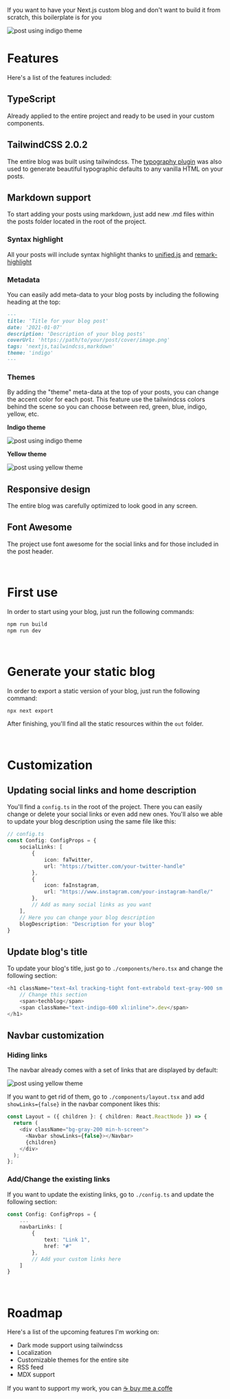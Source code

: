 If you want to have your Next.js custom blog and don't want to build it from scratch, this boilerplate is for you

![post using indigo theme](https://i.imgur.com/o4I8SBZ.png)
<br/>

# Features
Here's a list of the features included:

## TypeScript 
Already applied to the entire project and ready to be used in your custom components.

## TailwindCSS 2.0.2
The entire blog was built using tailwindcss. The [typography plugin](https://tailwindcss.com/docs/typography-plugin) was also used to generate beautiful typographic defaults to any vanilla HTML on your posts.

## Markdown support 
To start adding your posts using markdown, just add new .md files within the posts folder located in the root of the project.

### Syntax highlight
All your posts will include syntax highlight thanks to [unified.js](https://github.com/unifiedjs/unified) and [remark-highlight](https://github.com/remarkjs/remark-highlight.js?files=1)

### Metadata
You can easily add meta-data to your blog posts by including the following heading at the top:
```md
---
title: 'Title for your blog post'
date: '2021-01-07'
description: 'Description of your blog posts'
coverUrl: 'https://path/to/your/post/cover/image.png'
tags: 'nextjs,tailwindcss,markdown'
theme: 'indigo'
---
```
### Themes
By adding the "theme" meta-data at the top of your posts, you can change the accent color for each post. This feature use the tailwindcss colors behind the scene so you can choose between red, green, blue, indigo, yellow, etc.
	
**Indigo theme**

![post using indigo theme](https://i.imgur.com/IEaBMys.png)

**Yellow theme**

![post using yellow theme](https://i.imgur.com/hbjW5vN.png)

## Responsive design
The entire blog was carefully optimized to look good in any screen.

## Font Awesome
The project use font awesome for the social links and for those included in the post header.

<br/>

# First use
In order to start using your blog, just run the following commands:
```bash
npm run build
npm run dev
```

<br/>

# Generate your static blog
In order to export a static version of your blog, just run the following command:
```bash
npx next export
```
After finishing, you'll find all the static resources within the `out` folder.

<br/>

# Customization

## Updating social links and home description
You'll find a `config.ts` in the root of the project. There you can easily change or delete your social links or even add new ones. You'll also we able to update your blog description using the same file like this:
```ts
// config.ts
const Config: ConfigProps = {
    socialLinks: [
        {
            icon: faTwitter,
            url: "https://twitter.com/your-twitter-handle"
        },
        {
            icon: faInstagram,
            url: "https://www.instagram.com/your-instagram-handle/"
        },
        // Add as many social links as you want
    ],
    // Here you can change your blog description
    blogDescription: "Description for your blog"
}
```

## Update blog's title
To update your blog's title, just go to `./components/hero.tsx` and change the following section:
```ts
<h1 className="text-4xl tracking-tight font-extrabold text-gray-900 sm:text-5xl md:text-6xl">
    // Change this section
    <span>techblog</span>
    <span className="text-indigo-600 xl:inline">.dev</span>
</h1>
```

## Navbar customization
### Hiding links
The navbar already comes with a set of links that are displayed by default:

![post using yellow theme](https://i.imgur.com/IIuzjJy.png)

If you want to get rid of them, go to `./components/layout.tsx` and add `showLinks={false}` in the navbar component likes this:
```ts
const Layout = ({ children }: { children: React.ReactNode }) => {
  return (
    <div className="bg-gray-200 min-h-screen">
      <Navbar showLinks={false}></Navbar>
      {children}
    </div>
  );
};
```

### Add/Change the existing links
If you want to update the existing links, go to `./config.ts` and update the following section:
```ts
const Config: ConfigProps = {
    ...
    navbarLinks: [
        {
            text: "Link 1",
            href: "#"
        },
        // Add your custom links here
    ]
}
``` 
<br/>

# Roadmap
Here's a list of the upcoming features I'm working on:
- Dark mode support using tailwindcss
- Localization
- Customizable themes for the entire site
- RSS feed
- MDX support


If you want to support my work, you can [☕️ buy me a coffe](https://www.buymeacoffee.com/mauro.codes)

